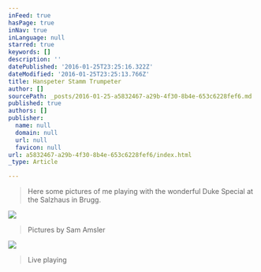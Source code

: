 ```yaml
---
inFeed: true
hasPage: true
inNav: true
inLanguage: null
starred: true
keywords: []
description: ''
datePublished: '2016-01-25T23:25:16.322Z'
dateModified: '2016-01-25T23:25:13.766Z'
title: Hanspeter Stamm Trumpeter
author: []
sourcePath: _posts/2016-01-25-a5832467-a29b-4f30-8b4e-653c6228fef6.md
published: true
authors: []
publisher:
  name: null
  domain: null
  url: null
  favicon: null
url: a5832467-a29b-4f30-8b4e-653c6228fef6/index.html
_type: Article

---
```

> Here some pictures of me playing with the wonderful Duke Special at the Salzhaus in Brugg. 

![](https://the-grid-user-content.s3-us-west-2.amazonaws.com/71c7ff40-6b15-4665-86ff-10a8aa996b16.jpg)

> Pictures by Sam Amsler

![](https://the-grid-user-content.s3-us-west-2.amazonaws.com/90e440c2-6d19-46da-beff-47e490898258.jpg)

> Live playing